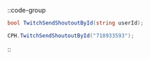 ::code-group
  ```csharp [Method]
  bool TwitchSendShoutoutById(string userId);
  ```
  ```csharp [Example]
  CPH.TwitchSendShoutoutById("718933593");
  ```
::